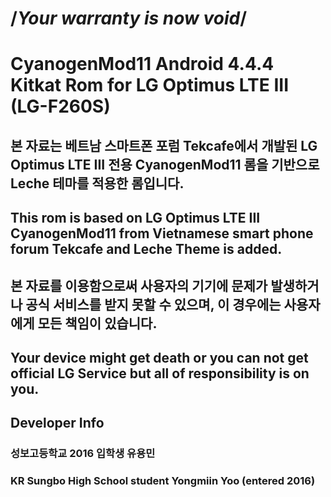 # /*Your warranty is now void*/
# CyanogenMod11 Android 4.4.4 Kitkat Rom for LG Optimus LTE III (LG-F260S)
## 본 자료는 베트남 스마트폰 포럼 Tekcafe에서 개발된 LG Optimus LTE III 전용 CyanogenMod11 롬을 기반으로 Leche 테마를 적용한 롬입니다.
## This rom is based on LG Optimus LTE III CyanogenMod11 from Vietnamese smart phone forum Tekcafe and Leche Theme is added.
## 본 자료를 이용함으로써 사용자의 기기에 문제가 발생하거나 공식 서비스를 받지 못할 수 있으며, 이 경우에는 사용자에게 모든 책임이 있습니다.
## Your device might get death or you can not get official LG Service but all of responsibility is on you.
## Developer Info
### 성보고등학교 2016 입학생 유용민
### KR Sungbo High School student Yongmiin Yoo (entered 2016)
